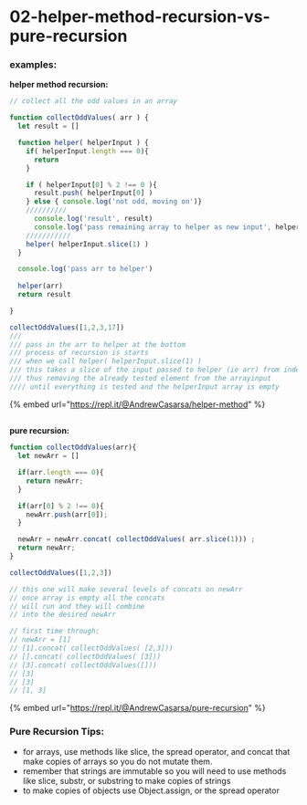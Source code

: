 # 02-helper-method-recursion-vs-pure-recursion

### examples:

**helper method recursion:** 

```javascript
// collect all the odd values in an array

function collectOddValues( arr ) {
  let result = []

  function helper( helperInput ) {
    if( helperInput.length === 0){
      return 
    }

    if ( helperInput[0] % 2 !== 0 ){
      result.push( helperInput[0] )
    } else { console.log('not odd, moving on')}
    //////////
      console.log('result', result)
      console.log('pass remaining array to helper as new input', helperInput.slice(1))
    ///////////
    helper( helperInput.slice(1) )
  }

  console.log('pass arr to helper')
  
  helper(arr)
  return result

}

collectOddValues([1,2,3,17])
/// 
/// pass in the arr to helper at the bottom 
/// process of recursion is starts
/// when we call helper( helperInput.slice(1) ) 
/// this takes a slice of the input passed to helper (ie arr) from index 1
/// thus removing the already tested element from the arrayinput
//// until everything is tested and the helperInput array is empty
```

{% embed url="https://repl.it/@AndrewCasarsa/helper-method" %}

## 

**pure recursion:** 

```javascript
function collectOddValues(arr){
  let newArr = []

  if(arr.length === 0){
    return newArr;
  }

  if(arr[0] % 2 !== 0){
    newArr.push(arr[0]);
  }

  newArr = newArr.concat( collectOddValues( arr.slice(1))) ;
  return newArr;
}

collectOddValues([1,2,3])

// this one will make several levels of concats on newArr
// once array is empty all the concats 
// will run and they will combine 
// into the desired newArr

// first time through:
// newArr = [1]
// [1].concat( collectOddValues( [2,3]))
// [].concat( collectOddValues( [3]))
// [3].concat( collectOddValues([]))
// [3]
// [3]
// [1, 3]
```

{% embed url="https://repl.it/@AndrewCasarsa/pure-recursion" %}

### Pure Recursion Tips:

* for arrays, use methods like slice, the spread operator, and concat that make copies of arrays so you do not mutate them. 
* remember that strings are immutable so you will need to use methods like slice, substr, or substring to make copies of strings
* to make copies of objects use Object.assign, or the spread operator

